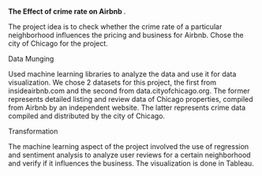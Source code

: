 <b>The Effect of crime rate on Airbnb </b>.

The project idea is to check whether the crime rate of a particular neighborhood influences the pricing and business for Airbnb. Chose the city of Chicago for the project.

Data Munging

Used machine learning libraries to analyze the data and use it for data visualization. We chose 2 datasets for this project,
the first from insideairbnb.com and the second from data.cityofchicago.org. The former represents detailed listing and review data of Chicago properties, compiled from Airbnb by an independent website. The latter represents crime data compiled and distributed by the city of Chicago. 

Transformation

The machine learning aspect of the project involved the use of regression and sentiment analysis to analyze user reviews for a certain neighborhood and verify if it influences the business. The visualization is done in Tableau.
